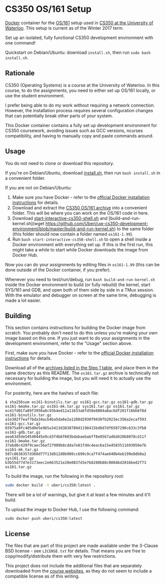 CS350 OS/161 Setup
==================

[Docker](https://www.docker.com/) container for the [OS/161](http://os161.eecs.harvard.edu/) setup used in [CS350 at the University of Waterloo](https://www.student.cs.uwaterloo.ca/~cs350/). This setup is current as of the Winter 2017 term.

Set up an isolated, fully functional CS350 development environment with one command!

Quickstart on Debian/Ubuntu: download `install.sh`, then run `sudo bash install.sh`.

Rationale
---------

CS350 (Operating Systems) is a course at the University of Waterloo. In this course, to do the assignments, you need to either set up OS/161 locally, or use the student environment.

I prefer being able to do my work without requiring a network connection. However, the installation process requires several configuration changes that can potentially break other parts of your system.

This Docker container contains a fully set up development environment for CS350 coursework, avoiding issues such as GCC versions, ncurses compatibility, and having to manually copy and paste commands around.

Usage
-----

You do not need to clone or download this repository.

If you're on Debian/Ubuntu, download [install.sh](https://github.com/Uberi/uw-cs350-development-environment/blob/master/start-interactive-cs350-shell.sh), then run `bash install.sh` in a convenient folder.

If you are not on Debian/Ubuntu:

1. Make sure you have Docker - refer to the [official Docker installation instructions](https://docs.docker.com/engine/installation/) for details.
2. Download and extract the [CS350 OS/161 archive](http://www.student.cs.uwaterloo.ca/~cs350/os161_repository/os161.tar.gz) into a convenient folder. This will be where you can work on the OS/161 code in here.
3. Download [start-interactive-cs350-shell.sh](https://github.com/Uberi/uw-cs350-development-environment/blob/master/start-interactive-cs350-shell.sh) and [build-and-run-kernel.sh](wget https://github.com/Uberi/uw-cs350-development-environment/blob/master/build-and-run-kernel.sh) to the same folder (this folder should now contain a folder named `os161-1.99`).
4. Run `bash start-interactive-cs350-shell.sh` to open a shell inside a Docker environment with everything set up. If this is the first run, this might take a while to start while Docker downloads the image from Docker Hub.

Now you can do your assignments by editing files in `os161-1.99` (this can be done outside of the Docker container, if you prefer).

Whenever you need to test/run/debug, run `bash build-and-run-kernel.sh` inside the Docker environment to build (or fully rebuild) the kernel, start SYS/161 and GDB, and open both of them side by side in a TMux session. With the emulator and debugger on screen at the same time, debugging is made a lot easier.

Building
--------

This section contains instructions for building the Docker image from scratch. You probably don't need to do this unless you're making your own image based on this one. If you just want to do your assignments in the development environment, refer to the "Usage" section above.

First, make sure you have Docker - refer to the [official Docker installation instructions](https://docs.docker.com/engine/installation/) for details.

Download all of the [archives listed in the Step 1 table](https://www.student.cs.uwaterloo.ca/~cs350/common/Install161NonCS.html), and place them in the same directory as this README. The `os161.tar.gz` archive is technically not necessary for building the image, but you will need it to actually use the environment.

For posterity, here are the hashes of each file:

    $ sha256sum os161-binutils.tar.gz os161-gcc.tar.gz os161-gdb.tar.gz os161-bmake.tar.gz os161-mk.tar.gz sys161.tar.gz os161.tar.gz
    ec41fd01fa89f3956a8c93b4ed12a11633a6fd58e8804a8ac6df201f16bb8f8d  os161-binutils.tar.gz
    a1e382f7eaf7bda34acb4ba5da6e2a1208d2930f9430fb2023ec356a2ecaf593  os161-gcc.tar.gz
    65975a9fc405d0e5e965a3413d3830789d1198415bd8d7df6507290c633c3fb8  os161-gdb.tar.gz
    aea63d5de54540445e9cd3f4b6f603bdabaebabff8e0567ad6d420b8078cd11f  os161-bmake.tar.gz
    37abd0c420f9caec56af27909b8cdda7e81fd4c4eac6a15e4583511693050e7b  os161-mk.tar.gz
    587c8638357d360d77f13d812d0b980cc699c9ca7f474ae640b4eb199e8db0a2  sys161.tar.gz
    b3b55d77d7e3173eec2e663521e20e0837d3e768280b88c0084bd2016bed2f73  os161.tar.gz

To build the image, run the following in the repository root:

```bash
sudo docker build -t uberi/cs350:latest .
```

There will be a lot of warnings, but give it at least a few minutes and it'll build.

To upload the image to Docker Hub, I use the following command:

    sudo docker push uberi/cs350:latest

License
-------

The files that are part of this project are made available under the 3-Clause BSD license - see `LICENSE.txt` for details. That means you are free to copy/modify/distribute them with very few restrictions.

This project does not include the additional files that are separately downloaded from the [course websites](https://www.student.cs.uwaterloo.ca/~cs350/common/WorkingWith161.html), as they do not seem to include a compatible license as of this writing.
